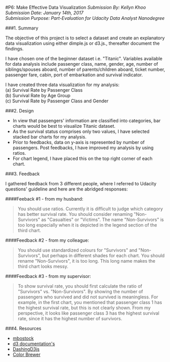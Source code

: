 #P6: Make Effective Data Visualization
*Submission By: Kellyn Khoo*  
*Submission Date: January 14th, 2017*  
*Submission Purpose: Part-Evaluation for Udacity Data Analyst Nanodegree*  

###1. Summary 

The objective of this project is to select a dataset and create an explanatory data visualization using either dimple.js or d3.js., thereafter document the findings.  

I have chosen one of the beginner dataset i.e. "Titanic". Variables available for data analysis include passenger class, name, gender, age, number of siblings/spouses aboard, number of parents/children aboard, ticket number, passenger fare, cabin, port of embarkation and survival indicator.  

I have created three data visualization for my analysis:  
(a) Survival Rate by Passenger Class  
(b) Survival Rate by Age Group  
(c) Survival Rate by Passenger Class and Gender  

###2. Design  

* In view that passengers' information are classified into categories, bar charts would be best to visualize Titanic dataset.  
* As the survival status comprises only two values, I have selected stacked bar charts for my analysis.
* Prior to feedbacks, data on y-axis is represented by number of passengers. Post feedbacks, I have improved my analysis by using ratios.
* For chart legend, I have placed this on the top right corner of each chart.  

###3. Feedback  

I gathered feedback from 3 different people, where I referred to Udacity questions' guideline and here are the abridged responses:

####Feeback #1 - from my husband:  
> You should use ratios. Currently it is difficult to judge which category has better survival rate. You should consider renaming "Non-Survivors" as "Casualties" or "Victims". The name "Non-Survivors" is too long especially when it is depicted in the legend section of the third chart.  

####Feedback #2 - from my colleague: 
> You should use standardized colours for "Survivors" and "Non-Survivors", but perhaps in different shades for each chart. You should rename "Non-Survivors", it is too long. This long name makes the third chart looks messy.  

####Feedback #3 - from my supervisor:
> To show survival rate, you should first calculate the ratio of "Survivors" vs. "Non-Survivors". By showing the number of passengers who survived and did not survived is meaningless. For example, in the first chart, you mentioned that passenger class 1 has the highest survival rate, but this is not clearly shown. From my perspective, it looks like passenger class 3 has the highest survival rate, since it has the highest number of survivors.  

###4. Resources  

* [mbostock](https://bl.ocks.org/mbostock)
* [d3 documentation's](https://github.com/d3/d3/blob/master/API.md)
* [DashingD3js](https://www.dashingd3js.com/table-of-contents)
* [Color Brewer](http://colorbrewer2.org/#type=sequential&scheme=BuGn&n=3)

  


